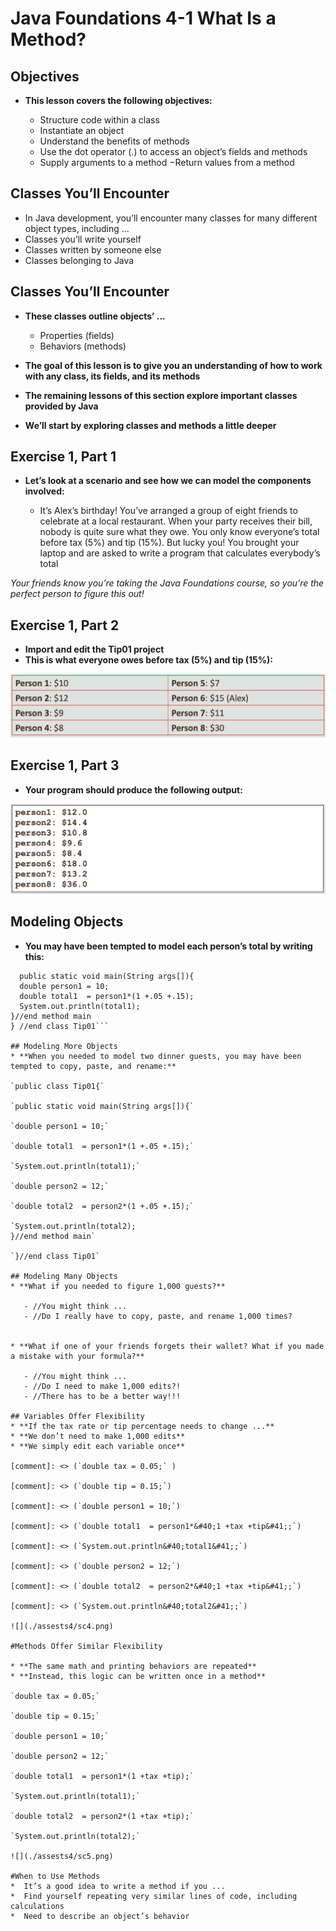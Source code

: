 #  Java Foundations 4-1 What Is a Method?

## Objectives
* **This lesson covers the following objectives:**

   - Structure code within a class
   - Instantiate an object
   - Understand the benefits of methods
   - Use the dot operator (.) to access an object’s fields and methods
   - Supply arguments to a method −Return values from a method
    
## Classes You’ll Encounter
* In Java development, you’ll encounter many classes for many different object types, including ...
* Classes you’ll write yourself
* Classes written by someone else
* Classes belonging to Java

## Classes You’ll Encounter
* **These classes outline objects’ ...**

   - Properties (fields)
   - Behaviors (methods)
    
    
* **The goal of this lesson is to give you an understanding of how to work with any class, its fields, and its methods**
* **The remaining lessons of this section explore important classes provided by Java**
* **We’ll start by exploring classes and methods a little deeper**

## Exercise 1, Part 1
* **Let’s look at a scenario and see how we can model the components involved:**

   - It’s Alex’s birthday! You’ve arranged a group of eight friends to celebrate at a local restaurant. When your party receives their bill, nobody is quite sure what they owe. You only know everyone’s total before tax (5%) and tip (15%). But lucky you! You brought your laptop and are asked to write a program that calculates everybody’s total
    
_Your friends know you’re taking the Java Foundations course, so you’re the perfect person to figure this out!_

## Exercise 1, Part 2
* **Import and edit the Tip01 project**
* **This is what everyone owes before tax (5%) and tip (15%):**

![](./assests4/sc1.png)

## Exercise 1, Part 3
* **Your program should produce the following output:**

![](./assests4/sc2.png)

## Modeling Objects
* **You may have been tempted to model each person’s total by writing this:**

```public class Tip01{
  public static void main(String args[]){
  double person1 = 10;
  double total1  = person1*(1 +.05 +.15);
  System.out.println(total1);
}//end method main
} //end class Tip01```

## Modeling More Objects
* **When you needed to model two dinner guests, you may have been tempted to copy, paste, and rename:**

`public class Tip01{`

`public static void main(String args[]){`

`double person1 = 10;`

`double total1  = person1*(1 +.05 +.15);`

`System.out.println(total1);`

`double person2 = 12;`

`double total2  = person2*(1 +.05 +.15);`

`System.out.println(total2);
}//end method main`

`}//end class Tip01`

## Modeling Many Objects
* **What if you needed to figure 1,000 guests?**
   
   - //You might think ... 
   - //Do I really have to copy, paste, and rename 1,000 times?
 
   
* **What if one of your friends forgets their wallet? What if you made a mistake with your formula?**

   - //You might think ... 
   - //Do I need to make 1,000 edits?! 
   - //There has to be a better way!!!
    
## Variables Offer Flexibility
* **If the tax rate or tip percentage needs to change ...**
* **We don’t need to make 1,000 edits**
* **We simply edit each variable once**

[comment]: <> (`double tax = 0.05;` )

[comment]: <> (`double tip = 0.15;`)

[comment]: <> (`double person1 = 10;`)

[comment]: <> (`double total1  = person1*&#40;1 +tax +tip&#41;;`)

[comment]: <> (`System.out.println&#40;total1&#41;;`)

[comment]: <> (`double person2 = 12;`)

[comment]: <> (`double total2  = person2*&#40;1 +tax +tip&#41;;`)

[comment]: <> (`System.out.println&#40;total2&#41;;`)

![](./assests4/sc4.png)

#Methods Offer Similar Flexibility

* **The same math and printing behaviors are repeated**
* **Instead, this logic can be written once in a method**

`double tax = 0.05;`

`double tip = 0.15;`

`double person1 = 10;`

`double person2 = 12;`

`double total1  = person1*(1 +tax +tip);`

`System.out.println(total1);`

`double total2  = person2*(1 +tax +tip);`

`System.out.println(total2);`

![](./assests4/sc5.png)

#When to Use Methods
*  It’s a good idea to write a method if you ...
*  Find yourself repeating very similar lines of code, including calculations
*  Need to describe an object’s behavior
